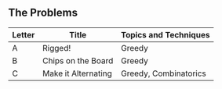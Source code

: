## The Problems

|  Letter | Title                     | Topics and Techniques                          |
|---------|---------------------------|-----------------------------|
|  A | Rigged!           | Greedy                        |
|  B | Chips on the Board            | Greedy          |
|  C | Make it Alternating        |Greedy, Combinatorics       |

